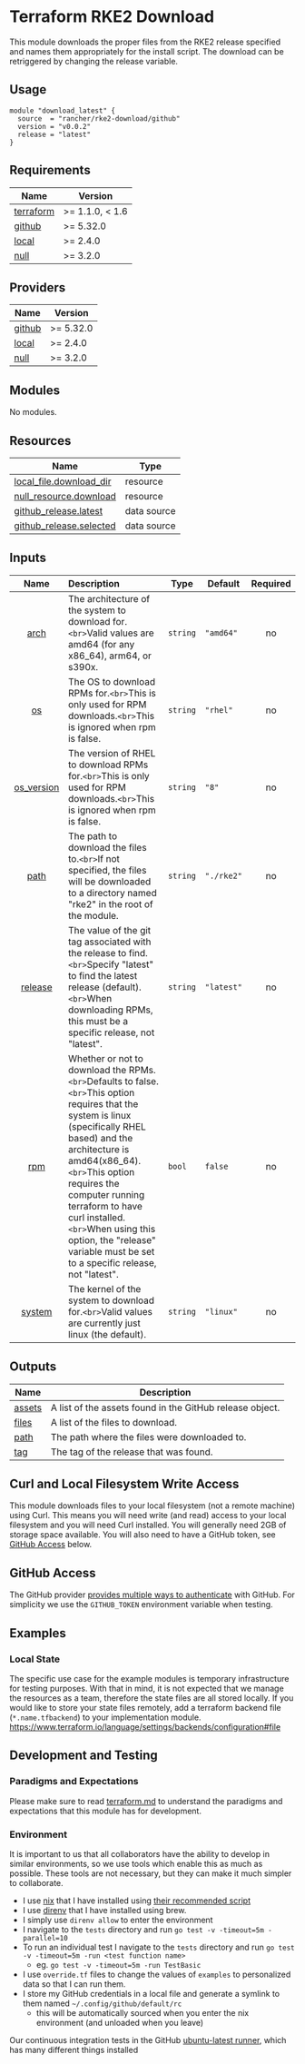 # Terraform RKE2 Download

This module downloads the proper files from the RKE2 release specified and names them appropriately for the install script.
The download can be retriggered by changing the release variable.

## Usage

```hcl
module "download_latest" {
  source  = "rancher/rke2-download/github"
  version = "v0.0.2"
  release = "latest"
}
```

## Requirements

| Name                              | Version         |
| --------------------------------- | --------------- |
| [terraform](#requirement\_terraform) | >= 1.1.0, < 1.6 |
| [github](#requirement\_github)       | >= 5.32.0       |
| [local](#requirement\_local)         | >= 2.4.0        |
| [null](#requirement\_null)           | >= 3.2.0        |

## Providers

| Name                     | Version   |
| ------------------------ | --------- |
| [github](#provider\_github) | >= 5.32.0 |
| [local](#provider\_local)   | >= 2.4.0  |
| [null](#provider\_null)     | >= 3.2.0  |

## Modules

No modules.

## Resources

| Name                                                                                                                 | Type        |
| -------------------------------------------------------------------------------------------------------------------- | ----------- |
| [local_file.download_dir](https://registry.terraform.io/providers/hashicorp/local/latest/docs/resources/file)           | resource    |
| [null_resource.download](https://registry.terraform.io/providers/hashicorp/null/latest/docs/resources/resource)         | resource    |
| [github_release.latest](https://registry.terraform.io/providers/integrations/github/latest/docs/data-sources/release)   | data source |
| [github_release.selected](https://registry.terraform.io/providers/integrations/github/latest/docs/data-sources/release) | data source |

## Inputs

|              Name              | Description                                                                                                                                                                                                                                                                                                                                                                     | Type       | Default      | Required |
| :-----------------------------: | :------------------------------------------------------------------------------------------------------------------------------------------------------------------------------------------------------------------------------------------------------------------------------------------------------------------------------------------------------------------------------ | ---------- | ------------ | :------: |
|        [arch](#input\_arch)        | The architecture of the system to download for.`<br>`Valid values are amd64 (for any x86\_64), arm64, or s390x.                                                                                                                                                                                                                                                               | `string` | `"amd64"`  |    no    |
|          [os](#input\_os)          | The OS to download RPMs for.`<br>`This is only used for RPM downloads.`<br>`This is ignored when rpm is false.                                                                                                                                                                                                                                                              | `string` | `"rhel"`   |    no    |
| [os\_version](#input\_os\_version) | The version of RHEL to download RPMs for.`<br>`This is only used for RPM downloads.`<br>`This is ignored when rpm is false.                                                                                                                                                                                                                                                 | `string` | `"8"`      |    no    |
|        [path](#input\_path)        | The path to download the files to.`<br>`If not specified, the files will be downloaded to a directory named "rke2" in the root of the module.                                                                                                                                                                                                                                 | `string` | `"./rke2"` |    no    |
|     [release](#input\_release)     | The value of the git tag associated with the release to find.`<br>`Specify "latest" to find the latest release (default).`<br>`When downloading RPMs, this must be a specific release, not "latest".                                                                                                                                                                        | `string` | `"latest"` |    no    |
|         [rpm](#input\_rpm)         | Whether or not to download the RPMs.`<br>`Defaults to false.`<br>`This option requires that the system is linux (specifically RHEL based) and the architecture is amd64(x86\_64).`<br>`This option requires the computer running terraform to have curl installed.`<br>`When using this option, the "release" variable must be set to a specific release, not "latest". | `bool`   | `false`    |    no    |
|      [system](#input\_system)      | The kernel of the system to download for.`<br>`Valid values are currently just linux (the default).                                                                                                                                                                                                                                                                           | `string` | `"linux"`  |    no    |

## Outputs

| Name                   | Description                                              |
| ---------------------- | -------------------------------------------------------- |
| [assets](#output\_assets) | A list of the assets found in the GitHub release object. |
| [files](#output\_files)   | A list of the files to download.                         |
| [path](#output\_path)     | The path where the files were downloaded to.             |
| [tag](#output\_tag)       | The tag of the release that was found.                   |

## Curl and Local Filesystem Write Access

This module downloads files to your local filesystem (not a remote machine) using Curl.
This means you will need write (and read) access to your local filesystem and you will need Curl installed.
You will generally need 2GB of storage space available.
You will also need to have a GitHub token, see [GitHub Access](#github-access) below.

## GitHub Access

The GitHub provider [provides multiple ways to authenticate](https://registry.terraform.io/providers/integrations/github/latest/docs#authentication) with GitHub.
For simplicity we use the `GITHUB_TOKEN` environment variable when testing.

## Examples

### Local State

The specific use case for the example modules is temporary infrastructure for testing purposes.
With that in mind, it is not expected that we manage the resources as a team, therefore the state files are all stored locally.
If you would like to store your state files remotely, add a terraform backend file (`*.name.tfbackend`) to your implementation module.
https://www.terraform.io/language/settings/backends/configuration#file

## Development and Testing

### Paradigms and Expectations

Please make sure to read [terraform.md](./terraform.md) to understand the paradigms and expectations that this module has for development.

### Environment

It is important to us that all collaborators have the ability to develop in similar environments, so we use tools which enable this as much as possible.
These tools are not necessary, but they can make it much simpler to collaborate.

* I use [nix](https://nixos.org/) that I have installed using [their recommended script](https://nixos.org/download.html#nix-install-macos)
* I use [direnv](https://direnv.net/) that I have installed using brew.
* I simply use `direnv allow` to enter the environment
* I navigate to the `tests` directory and run `go test -v -timeout=5m -parallel=10`
* To run an individual test I navigate to the `tests` directory and run `go test -v -timeout=5m -run <test function name>`
  * eg. `go test -v -timeout=5m -run TestBasic`
* I use `override.tf` files to change the values of `examples` to personalized data so that I can run them.
* I store my GitHub credentials in a local file and generate a symlink to them named `~/.config/github/default/rc`
  * this will be automatically sourced when you enter the nix environment (and unloaded when you leave)

Our continuous integration tests in the GitHub [ubuntu-latest runner](https://github.com/actions/runner-images/blob/main/images/linux/Ubuntu2204-Readme.md), which has many different things installed
